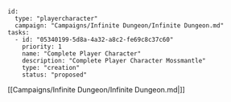
```RpgManager4
id: 
  type: "playercharacter"
  campaign: "Campaigns/Infinite Dungeon/Infinite Dungeon.md"
tasks: 
  - id: "05340199-5d8a-4a32-a8c2-fe69c8c37c60"
    priority: 1
    name: "Complete Player Character"
    description: "Complete Player Character Mossmantle"
    type: "creation"
    status: "proposed"
```

[[Campaigns/Infinite Dungeon/Infinite Dungeon.md|]]